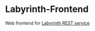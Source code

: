 # Labyrinth-Frontend

Web frontend for [Labyrinth REST service](https://github.com/raetselonkel/Labyrinth/backend)

